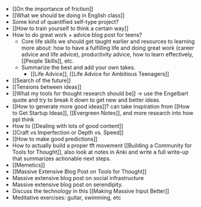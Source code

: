 
- [[On the importance of friction]]
- [[What we should be doing in English class]]
- Some kind of quantified self-type project?
- [[How to train yourself to think a certain way]]
- How to do great work + advice blog post for teens?
	- Core life skills we should get taught earlier and resources to learning more about: how to have a fulfilling life and doing great work (career advice and life advice), productivity advice, how to learn effectively, [[People Skills]], etc.
	- Summarize the best and add your own takes.
		- [[Life Advice]], [[Life Advice for Ambitious Teenagers]]
- [[Search of the future]]
- [[Tensions between ideas]]
- [[What my tools for thought research should be]] -> use the Engelbart quote and try to break it down to get new and better ideas.
- [[How to generate more good ideas]]? can take inspiration from [[How to Get Startup Ideas]], [[Evergreen Notes]], and more research into how ppl think
- How to [[Dealing with lots of good content]]
- [[Craft vs Imperfection or Depth vs. Speed]]
- [[How to make good predictions]]
- How to actually build a proper tft movement [[Building a Community for Tools for Thought]], also look at notes in Anki and write a full write-up that summarizes actionable next steps.
- [[Memetics]]
- [[Massive Extensive Blog Post on Tools for Thought]]
- Massive extensive blog post on social infrastructure 
- Massive extensive blog post on serendipity.
- Discuss the technology in this [[Making Massive Input Better]]
- Meditative exercises: guitar, swimming, etc

